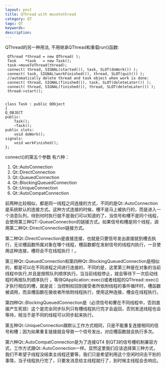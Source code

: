 ```yaml
---
layout: post
title: QThread with movetothread
category: QT
tags: QT
keywords: 
description: 
---
```


QThread的另一种用法, 不用继承QThread和重载run()函数:

```
 QThread *thread = new QThread( );
 Task    *task   = new Task();
 task->moveToThread(thread);
 connect( thread, SIGNAL(started()), task, SLOT(doWork()) );
 connect( task, SIGNAL(workFinished()), thread, SLOT(quit()) );
 //automatically delete thread and task object when work is done:
 connect( thread, SIGNAL(finished()), task, SLOT(deleteLater()) );
 connect( thread, SIGNAL(finished()), thread, SLOT(deleteLater()) );
 thread->start();
```

```

class Task : public QObject
{
Q_OBJECT
public:
    Task();
    ~Task();
public slots:
    void doWork();
signals:
    void workFinished();
};
```
connect()的第五个参数
有六种：

1. Qt::AutoConnection
2. Qt::DirectConnection
3. Qt::QueuedConnection
4. Qt::BlockingQueuedConnection
5. Qt::UniqueConnection
6. Qt::AutoCompatConnection

前两种比较相似，都是同一线程之间连接的方式，不同的是Qt::AutoConnection是系统默认的连接方式。这种方式连接的时候，槽不是马上被执行的，而是进入一个消息队列，待到何时执行就不是我们可以知道的了，当信号和槽不是同个线程，会使用第三种QT::QueueConnection的链接方式。如果信号和槽是同个线程，调用第二种Qt::DirectConnection链接方式。

第二种Qt::DirectConnection是直接连接，也就是只要信号发出直接就到槽去执行，无论槽函数所属对象在哪个线程，槽函数都在发射信号的线程内执行，一旦使用这种连接，槽将会不在线程执行！。

第三种Qt::QueuedConnection和第四种Qt::BlockingQueuedConnection是相似的，都是可以在不同进程之间进行连接的，不同的是，这里第三种是在对象的当前线程中执行,并且是按照队列顺序执行。当当前线程停止，就会等待下一次启动线程时再按队列顺序执行  ，等待QApplication::exec()或者线程的QThread::exec()才执行相应的槽，就是说：当控制权回到接受者所依附线程的事件循环时，槽函数被调用，而且槽函数在接收者所依附线程执行，使用这种连接，槽会在线程执行。

第四种Qt::BlockingQueuedConnection是（必须信号和曹在不同线程中，否则直接产生死锁）这个是完全同步队列只有槽线程执行完才会返回，否则发送线程也会等待，相当于是不同的线程可以同步起来执行。

第五种Qt::UniqueConnection跟默认工作方式相同，只是不能重复连接相同的信号和槽；因为如果重复链接就会导致一个信号发出，对应槽函数就会执行多次。

第六种Qt::AutoCompatConnection是为了连接QT4 到QT3的信号槽机制兼容方式，工作方式跟Qt::AutoConnection一样。显然这里我们应该选择第三种方式，我们不希望子线程没结束主线程还要等，我们只是希望利用这个空闲时间去干别的事情，当子线程执行完了，只要发消息给主线程就行了，到时候主线程会去响应。